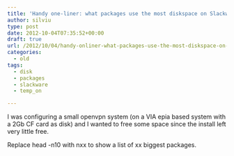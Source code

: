 ```yaml
---
title: 'Handy one-liner: what packages use the most diskspace on Slackware'
author: silviu
type: post
date: 2012-10-04T07:35:52+00:00
draft: true
url: /2012/10/04/handy-onliner-what-packages-use-the-most-diskspace-on-slackware/
categories:
  - old
tags:
  - disk
  - packages
  - slackware
  - temp_on

---
```

I was configuring a small openvpn system (on a VIA epia based system with a 2Gb CF card as disk) and I wanted to free some space since the install left very little free.

Replace head -n10 with nxx to show a list of xx biggest packages.
